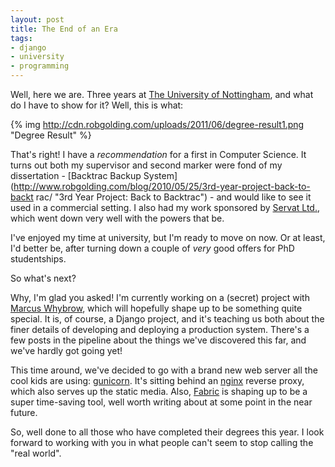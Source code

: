 ```yaml
--- 
layout: post
title: The End of an Era
tags: 
- django
- university
- programming
---
```


Well, here we are. Three years at [The University of
Nottingham](http://cs.nott.ac.uk "The University of Nottingham Computer Science
Department"), and what do I have to show for it? Well, this is what:


{% img http://cdn.robgolding.com/uploads/2011/06/degree-result1.png
"Degree Result" %}




That's right! I have a _recommendation_ for a first in Computer Science. It
turns out both my supervisor and second marker were fond of my dissertation -
[Backtrac Backup
System](http://www.robgolding.com/blog/2010/05/25/3rd-year-project-back-to-backt
rac/ "3rd Year Project: Back to Backtrac") - and would like to see it used in a
commercial setting. I also had my work sponsored by [Servat
Ltd.](http://servat.co.uk/ "Servat Ltd. of Nottingham"), which went down very
well with the powers that be.

I've enjoyed my time at university, but I'm ready to move on now. Or at least,
I'd better be, after turning down a couple of _very_ good offers for PhD
studentships.

So what's next?

Why, I'm glad you asked! I'm currently working on a (secret) project with
[Marcus Whybrow](http://marcuswhybrow.net "Marcus Whybrow"), which will
hopefully shape up to be something quite special. It is, of course, a Django
project, and it's teaching us both about the finer details of developing and
deploying a production system. There's a few posts in the pipeline about the
things we've discovered this far, and we've hardly got going yet!

This time around, we've decided to go with a brand new web server all the cool
kids are using: [gunicorn](http://gunicorn.org/ "Green Unicorn"). It's sitting
behind an [nginx](http://nginx.net/ "nginx") reverse proxy, which also serves up
the static media. Also, [Fabric](http://fabfile.org "Fabric") is shaping up to
be a super time-saving tool, well worth writing about at some point in the near
future.

So, well done to all those who have completed their degrees this year. I look
forward to working with you in what people can't seem to stop calling the "real
world".
